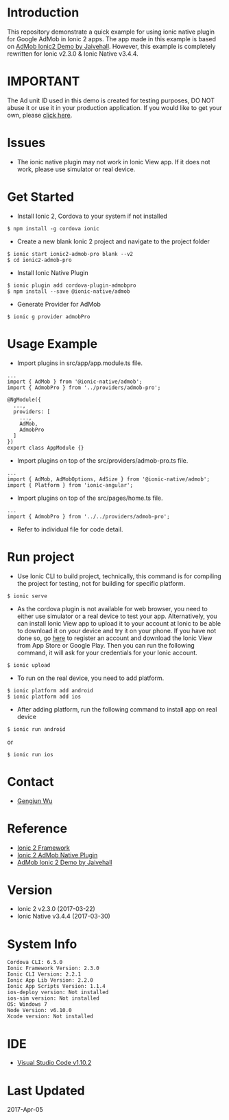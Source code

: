 # Introduction #
This repository demonstrate a quick example for using ionic native plugin for Google AdMob in Ionic 2 apps. The app made in this example is based on [AdMob Ionic2 Demo by Jaivehall](https://github.com/jaivehall/admob-ionic2-demo). However, this example is completely rewritten for Ionic v2.3.0 & Ionic Native v3.4.4.

# IMPORTANT #
The Ad unit ID used in this demo is created for testing purposes, DO NOT abuse it or use it in your production application. If you would like to get your own, please [click here](https://apps.admob.com).

# Issues #
* The ionic native plugin may not work in Ionic View app. If it does not work, please use simulator or real device.

# Get Started #
* Install Ionic 2, Cordova to your system if not installed
```
$ npm install -g cordova ionic
```

* Create a new blank Ionic 2 project and navigate to the project folder
```
$ ionic start ionic2-admob-pro blank --v2
$ cd ionic2-admob-pro
```

* Install Ionic Native Plugin
```
$ ionic plugin add cordova-plugin-admobpro
$ npm install --save @ionic-native/admob
```

* Generate Provider for AdMob
```
$ ionic g provider admobPro
```

# Usage Example #
* Import plugins in src/app/app.module.ts file.
```
...
import { AdMob } from '@ionic-native/admob';
import { AdmobPro } from '../providers/admob-pro';

@NgModule({
  ...,
  providers: [
    ...,
    AdMob,
    AdmobPro
  ]
})
export class AppModule {}
```

* Import plugins on top of the src/providers/admob-pro.ts file.
```
...
import { AdMob, AdMobOptions, AdSize } from '@ionic-native/admob';
import { Platform } from 'ionic-angular';
```

* Import plugins on top of the src/pages/home.ts file.
```
...
import { AdmobPro } from '../../providers/admob-pro';
```

* Refer to individual file for code detail.

# Run project #
* Use Ionic CLI to build project, technically, this command is for compiling the project for testing, not for building for specific platform.
```
$ ionic serve
```

* As the cordova plugin is not available for web browser, you need to either use simulator or a real device to test your app. Alternatively, you can install Ionic View app to upload it to your account at Ionic to be able to download it on your device and try it on your phone. If you have not done so, go [here](https://apps.ionic.io/signup) to register an account and download the Ionic View from App Store or Google Play. Then you can run the following command, it will ask for your credentials for your Ionic account.
```
$ ionic upload
```

* To run on the real device, you need to add platform.
```
$ ionic platform add android
$ ionic platform add ios
```

* After adding platform, run the following command to install app on real device
```
$ ionic run android
```
or
```
$ ionic run ios
```

# Contact #
* [Gengjun Wu](https://www.bitmix.nz/)

# Reference #
* [Ionic 2 Framework](https://ionicframework.com/)
* [Ionic 2 AdMob Native Plugin](http://ionicframework.com/docs/native/admob/)
* [AdMob Ionic 2 Demo by Jaivehall](https://github.com/jaivehall/admob-ionic2-demo)

# Version #
* Ionic 2 v2.3.0 (2017-03-22)
* Ionic Native v3.4.4 (2017-03-30)

# System Info #
```
Cordova CLI: 6.5.0
Ionic Framework Version: 2.3.0
Ionic CLI Version: 2.2.1
Ionic App Lib Version: 2.2.0
Ionic App Scripts Version: 1.1.4
ios-deploy version: Not installed
ios-sim version: Not installed
OS: Windows 7
Node Version: v6.10.0
Xcode version: Not installed
```

# IDE #
* [Visual Studio Code v1.10.2](https://code.visualstudio.com/)

# Last Updated #
2017-Apr-05